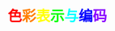 # **<font color="#FF0000 " >色<font color="#FF7F00 " >彩<font color="#FFFF00  " >表<font color="##00FF00" >示<font color="#00FFFF " >与<font color="#0000FF " >编<font color="#8B00FF " >码**

